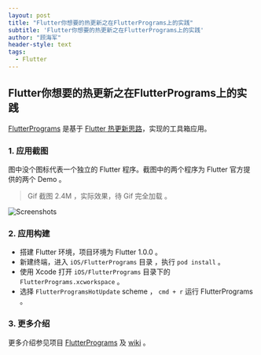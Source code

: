 ```yaml
---
layout: post
title: "Flutter你想要的热更新之在FlutterPrograms上的实践"
subtitle: 'Flutter你想要的热更新之在FlutterPrograms上的实践'
author: "顾海军"
header-style: text
tags:
  - Flutter
---
```


## Flutter你想要的热更新之在FlutterPrograms上的实践

[FlutterPrograms](https://github.com/FlutterPrograms/FlutterPrograms) 是基于 [Flutter 热更新思路](https://nuttalk.com)，实现的工具箱应用。


### 1. 应用截图

图中没个图标代表一个独立的 Flutter 程序。截图中的两个程序为 Flutter 官方提供的两个 Demo 。

> Gif 截图 2.4M ，实际效果，待 Gif 完全加载 。

![Screenshots](https://raw.githubusercontent.com/FlutterPrograms/FlutterPrograms/master/Screenshots/2019-05-01%2022_12_25.gif)

### 2. 应用构建

- 搭建 Flutter 环境，项目环境为 Flutter 1.0.0 。
- 新建终端，进入 `iOS/FlutterPrograms` 目录 ，执行 `pod install` 。
- 使用 Xcode 打开 `iOS/FlutterPrograms` 目录下的 `FlutterPrograms.xcworkspace` 。
- 选择 `FlutterProgramsHotUpdate` scheme ， `cmd + r` 运行 FlutterPrograms 。

### 3. 更多介绍

更多介绍参见项目 [FlutterPrograms](https://github.com/FlutterPrograms/FlutterPrograms) 及 [wiki](https://github.com/FlutterPrograms/FlutterPrograms/wiki) 。

































